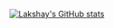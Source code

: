 [![Lakshay's GitHub stats](https://github-readme-stats.vercel.app/api?username=Lucky0108&hide=stars,issues&show_icons=true&count_private=true&line_height=30&theme=dracula)](https://github.com/Lucky0108/Lucky0108)
